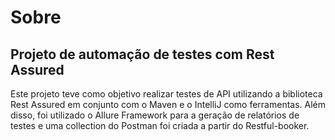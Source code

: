 # Sobre
## Projeto de automação de testes com Rest Assured 

Este projeto teve como objetivo realizar testes de API utilizando a biblioteca Rest Assured em conjunto com o Maven e o IntelliJ como ferramentas. Além disso, foi utilizado o Allure Framework para a geração de relatórios de testes e uma collection do Postman foi criada a partir do Restful-booker.
